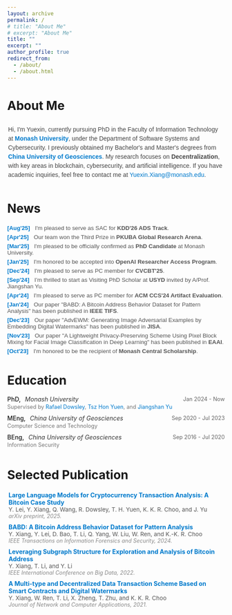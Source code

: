 ```yaml
---
layout: archive
permalink: /
# title: "About Me"
# excerpt: "About Me"
title: ""
excerpt: ""
author_profile: true
redirect_from: 
  - /about/
  - /about.html
---
```


About Me
======
<div style="font-family: Arial, sans-serif; font-size: 1em; color: #444; line-height: 1.5; padding: 10px 2px; margin: 2px 0;">
  Hi, I'm Yuexin, currently pursuing PhD in the Faculty of Information Technology at 
  <strong><a href="https://www.monash.edu/" style="color: #007acc; text-decoration: none;">Monash University</a></strong>, under the Department of Software Systems and Cybersecurity. 
  I previously obtained my Bachelor's and Master's degrees from 
  <strong><a href="https://en.cug.edu.cn" style="color: #007acc; text-decoration: none;">China University of Geosciences</a></strong>. 
  My research focuses on <strong>Decentralization</strong>, with key areas in blockchain, cybersecurity, and artificial intelligence. 
  If you have academic inquiries, feel free to contact me at 
  <a href="mailto:Yuexin.Xiang@monash.edu" style="color: #007acc; text-decoration: none;">Yuexin.Xiang@monash.edu</a>.
</div>



News
======

<style>
  .list__news {
    list-style: none;
    padding-left: 0;
    margin: 0;
    font-family: Arial, sans-serif;
    font-size: 0.95em;
    color: #555;
  }
  .list__news li {
    padding: 3px 0;
    border-bottom: none;
  }
  .list__news li:last-child {
    border-bottom: none;
  }
  .list__news li span.date {
    font-weight: bold;
    color: #007acc; 
    margin-right: 8px;
  }
</style>

<ul class="list__news">
  <li><span class="date">[Aug'25]</span> I'm pleased to serve as SAC for <strong>KDD'26 ADS Track</strong>.</li>
  <li><span class="date">[Apr'25]</span> Our team won the Third Prize in <strong>PKUBA Global Research Arena</strong>.</li>
  <li><span class="date">[Mar'25]</span> I'm pleased to be officially confirmed as <strong>PhD Candidate</strong> at Monash University.</li>
  <li><span class="date">[Jan'25]</span> I'm honored to be accepted into <strong>OpenAI Researcher Access Program</strong>.</li>
  <li><span class="date">[Dec'24]</span> I'm pleased to serve as PC member for <strong>CVCBT'25</strong>.</li>
  <li><span class="date">[Sep'24]</span> I’m thrilled to start as Visiting PhD Scholar at <strong>USYD</strong> invited by A/Prof. Jiangshan Yu.</li>
  <li><span class="date">[Apr'24]</span> I'm pleased to serve as PC member for <strong>ACM CCS'24 Artifact Evaluation</strong>.</li>
  <li><span class="date">[Jan'24]</span> Our paper "BABD: A Bitcoin Address Behavior Dataset for Pattern Analysis" has been published in <strong>IEEE TIFS</strong>.</li>
  <li><span class="date">[Dec'23]</span> Our paper "AdvEWM: Generating Image Adversarial Examples by Embedding Digital Watermarks" has been published in <strong>JISA</strong>.</li>
  <li><span class="date">[Nov'23]</span> Our paper "A Lightweight Privacy-Preserving Scheme Using Pixel Block Mixing for Facial Image Classification in Deep Learning" has been published in <strong>EAAI</strong>.</li>
  <li><span class="date">[Oct'23]</span> I'm honored to be the recipient of <strong>Monash Central Scholarship</strong>.</li>
</ul>

<!--
<ul class="list__news" style="list-style: none; padding-left: 0;">
  <li><span style="color: blue;">[Jan'25]</span> I'm honored to receive funding from <strong>OpenAI Researcher Access Program</strong>. </li>
  <li><span style="color: blue;">[Dec'24]</span> I'm pleased to serve as PC member for <strong>CVCBT'25</strong>.</li>
  <li><span style="color: blue;">[Sep'24]</span> I’m thrilled to start as Visiting PhD Scholar at <strong>USYD</strong> invited by A/Prof. Jiangshan Yu.</li>
  <li><span style="color: blue;">[Apr'24]</span> I'm pleased to serve as PC member for <strong>ACM CCS'24 Artifact Evaluation</strong>.</li>
  <li><span style="color: blue;">[Jan'24]</span> Our paper "BABD: A Bitcoin Address Behavior Dataset for Pattern Analysis" has been published in <strong>IEEE TIFS</strong>.</li>
  <li><span style="color: blue;">[Dec'23]</span> Our paper "AdvEWM: Generating Image Adversarial Examples by Embedding Digital Watermarks" has been published in <strong>JISA</strong>.</li>
  <li><span style="color: blue;">[Nov'23]</span> Our paper "A Lightweight Privacy-Preserving Scheme Using Pixel Block Mixing for Facial Image Classification in Deep Learning" has been published in <strong>EAAI</strong>.</li>
  <li><span style="color: blue;">[Oct'23]</span> I'm honored to be the recipient of <strong>Monash Central Scholarship</strong>.</li>
</ul>
-->



Education
======

<style>
  .education-item {
    margin-bottom: 5px;
    padding-bottom: 5px;
  }

  .edu-top {
    display: flex;
    flex-wrap: wrap;
    justify-content: space-between;
    align-items: center;
    font-size: 1em;
  }
  .edu-left {

  }
  .edu-degree {
    font-weight: 500;
    font-size: 1em;
  }
  .edu-university {
    margin-left: 6px;
    font-style: italic;
    color: #333;
  }
  .edu-time {
    font-size: 0.9em;
    color: #666;
  }

  .edu-details {
    margin-top: 2px;
    font-size: 0.9em;
    color: #777;
  }

  .edu-details a {
    color: #007acc;
    text-decoration: none;
  }
</style>

<div class="education-item">
  <div class="edu-top">
    <div class="edu-left">
      <span class="edu-degree">PhD,</span>
      <span class="edu-university">Monash University</span>
    </div>
    <div class="edu-time">Jan 2024 - Now</div>
  </div>
  <div class="edu-details">
    Supervised by <a href="https://dowsley.net">Rafael Dowsley</a>, 
    <a href="https://thyuen.github.io">Tsz Hon Yuen</a>, and 
    <a href="https://jiangshanyu.github.io">Jiangshan Yu</a>
  </div>
</div>

<div class="education-item">
  <div class="edu-top">
    <div class="edu-left">
      <span class="edu-degree">MEng,</span>
      <span class="edu-university">China University of Geosciences</span>
    </div>
    <div class="edu-time">Sep 2020 - Jul 2023</div>
  </div>
  <div class="edu-details">
    Computer Science and Technology
  </div>
</div>

<div class="education-item">
  <div class="edu-top">
    <div class="edu-left">
      <span class="edu-degree">BEng,</span>
      <span class="edu-university">China University of Geosciences</span>
    </div>
    <div class="edu-time">Sep 2016 - Jul 2020</div>
  </div>
  <div class="edu-details">
    Information Security
  </div>
</div>


<!-- * PhD, Monash University, 2024 - Now (supervised by [Rafael Dowsley](https://dowsley.net), [Tsz Hon Yuen](https://thyuen.github.io), and [Jiangshan Yu](https://jiangshanyu.github.io/))-->
<!--* MEng in Computer Science and Technology, China University of Geosciences, 2020 - 2023-->
<!--* BEng in Information Security, China University of Geosciences, 2016 - 2020-->
 
Selected Publication
======

<div style="margin: 3px 0; padding: 3px;">
  <strong> <a href="https://arxiv.org/abs/2501.18158" style="text-decoration: none; color: #007acc;">Large Language Models for Cryptocurrency Transaction Analysis: A Bitcoin Case Study</a></strong> <br />
  <span style="font-size: 0.95em; color: #555;">Y. Lei, Y. Xiang, Q. Wang, R. Dowsley, T. H. Yuen, K. K. R. Choo, and J. Yu</span> <br />
  <em style="font-size: 0.9em; color: #888;">arXiv preprint, 2025.</em>
</div>

<div style="margin: 3px 0; padding: 3px;">
  <strong> <a href="https://doi.org/10.1109/TIFS.2023.3347894" style="text-decoration: none; color: #007acc;">BABD: A Bitcoin Address Behavior Dataset for Pattern Analysis</a></strong> <br />
  <span style="font-size: 0.95em; color: #555;">Y. Xiang, Y. Lei, D. Bao, T. Li, Q. Yang, W. Liu, W. Ren, and K.-K. R. Choo</span> <br />
  <em style="font-size: 0.9em; color: #888;">IEEE Transactions on Information Forensics and Security, 2024.</em>
</div>

<div style="margin: 3px 0; padding: 3px;">
  <strong> <a href="https://doi.org/10.1109/BigData55660.2022.10020980" style="text-decoration: none; color: #007acc;">Leveraging Subgraph Structure for Exploration and Analysis of Bitcoin Address</a></strong> <br />
  <span style="font-size: 0.95em; color: #555;">Y. Xiang, T. Li, and Y. Li</span> <br />
  <em style="font-size: 0.9em; color: #888;">IEEE International Conference on Big Data, 2022.</em>
</div>

<div style="margin: 3px 0; padding: 3px;">
  <strong> <a href="https://doi.org/10.1016/j.jnca.2020.102953" style="text-decoration: none; color: #007acc;">A Multi-type and Decentralized Data Transaction Scheme Based on Smart Contracts and Digital Watermarks</a></strong> <br />
  <span style="font-size: 0.95em; color: #555;">Y. Xiang, W. Ren, T. Li, X. Zheng, T. Zhu, and K. K. R. Choo</span> <br />
  <em style="font-size: 0.9em; color: #888;">Journal of Network and Computer Applications, 2021.</em>
</div>

